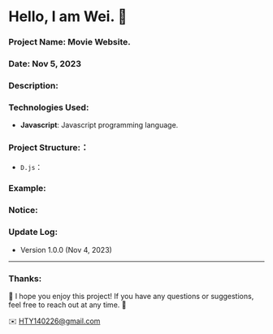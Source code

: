 Hello, I am Wei. 📌
======

### Project Name: Movie Website.

### Date:  Nov 5, 2023

### Description:

### Technologies Used:
- **Javascript**: Javascript programming language.  

### Project Structure:：
- `D.js`：

### Example:


### Notice:


### Update Log:
- Version 1.0.0 (Nov 4, 2023)


***
### Thanks:

📌 I hope you enjoy this project! If you have any questions or suggestions, feel free to reach out at any time. 📌

✉️ HTY140226@gmail.com


